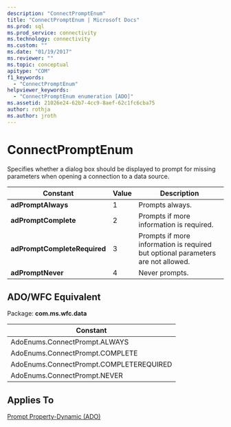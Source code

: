 ```yaml
---
description: "ConnectPromptEnum"
title: "ConnectPromptEnum | Microsoft Docs"
ms.prod: sql
ms.prod_service: connectivity
ms.technology: connectivity
ms.custom: ""
ms.date: "01/19/2017"
ms.reviewer: ""
ms.topic: conceptual
apitype: "COM"
f1_keywords: 
  - "ConnectPromptEnum"
helpviewer_keywords: 
  - "ConnectPromptEnum enumeration [ADO]"
ms.assetid: 21026e24-62b7-4cc9-8aef-62c1fc6cba75
author: rothja
ms.author: jroth
---
```

# ConnectPromptEnum
Specifies whether a dialog box should be displayed to prompt for missing parameters when opening a connection to a data source.  
  
|Constant|Value|Description|  
|--------------|-----------|-----------------|  
|**adPromptAlways**|1|Prompts always.|  
|**adPromptComplete**|2|Prompts if more information is required.|  
|**adPromptCompleteRequired**|3|Prompts if more information is required but optional parameters are not allowed.|  
|**adPromptNever**|4|Never prompts.|  
  
## ADO/WFC Equivalent  
 Package: **com.ms.wfc.data**  
  
|Constant|  
|--------------|  
|AdoEnums.ConnectPrompt.ALWAYS|  
|AdoEnums.ConnectPrompt.COMPLETE|  
|AdoEnums.ConnectPrompt.COMPLETEREQUIRED|  
|AdoEnums.ConnectPrompt.NEVER|  
  
## Applies To  
 [Prompt Property-Dynamic (ADO)](../../../ado/reference/ado-api/prompt-property-dynamic-ado.md)
